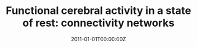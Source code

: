 ---
title: "Functional cerebral activity in a state of rest: connectivity networks"
authors:
- Erika Proal
- María Álvarez Segura
- María de la Iglesia Vaya
- Luis Martí Bonmatí
- Francisco Javier Castellanos
date: "2011-01-01T00:00:00Z"
doi: ""
publishDate: "2011-01-01T00:00:00Z"
publication_types: ["2"]
publication: "In *Rev Neurol*"
tags:
- Source Themes
featured: false
links:
- name: Link
  url: https://www.neurologia.com/articulo/2010792/eng
---
